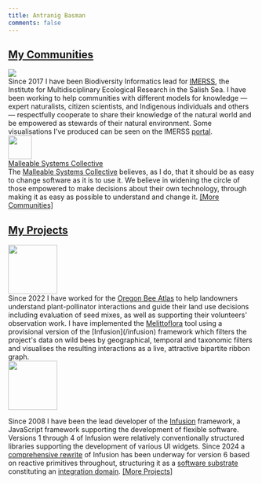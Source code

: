 ```yaml
---
title: Antranig Basman
comments: false
---
```


<a href="/communities" class="front-link"><h2>My Communities</h2></a>

<div class="community-row">
  <div class="community-picture">
  <a href="https://imerss.org"><img src="img/Arachnoidiscus_schmidtii_web_1-2-scaled.jpg"/></a>
  </div>
  <div class="community-desc">
  Since 2017 I have been Biodiversity Informatics lead for <a href="https://imerss.org/">IMERSS</a>, the 
  Institute for Multidisciplinary Ecological Research in the Salish Sea. I have been working to help communities
  with different models for knowledge &mdash; expert naturalists, citizen scientists, and Indigenous individuals and
  others &mdash; respectfully cooperate to share their knowledge of the natural world and be empowered
  as stewards of their natural environment. Some visualisations I've produced can be seen on the IMERSS
  <a href="https://imerss.github.io/imerss-bioinfo/">portal</a>.
  </div>
</div>

<div class="community-row">
  <div class="community-picture">
  <a href="https://malleable.systems/" class="malleable-picture">
      <img src="/img/malleable-header.svg" width="48" height="48">
    <div>Malleable Systems Collective</div>
    </a>
  </div>
  <div class="community-desc">
The <a href="https://malleable.systems/">Malleable Systems Collective</a> believes, as I do, that it should be as easy
to change software as it is to use it. We believe in widening the circle of those empowered to make decisions about
their own technology, through making it as easy as possible to understand and change it.
<a href="./communities/" class="post-read-more">[More Communities]</a>
  </div>
</div>



<a href="/projects" class="front-link"><h2>My Projects</h2></a>

<div class="community-row">
  <div class="community-picture">
  <a href="https://agsci.oregonstate.edu/bee-atlas">
    <img height="100px" src="img/beeatlas-logo3-03.jpg"/>
    </a>
  </div>
  <div class="community-desc">
Since 2022 I have worked for the 
<a href="https://agsci.oregonstate.edu/bee-atlas">Oregon Bee Atlas</a> to help landowners understand plant-pollinator
interactions and guide their land use decisions including evaluation of seed mixes, as well as supporting their
volunteers' observation work. I have implemented the 
<a href="https://oregon-bee-project.github.io/melittoflora/viz.html">Melittoflora</a> tool using a provisional version 
of the [Infusion](/infusion) framework which filters the project's data on wild bees by geographical, temporal and taxonomic filters and 
visualises the resulting interactions as a live, attractive bipartite ribbon graph. 
</div>
</div>

<div class="community-row">
  <div class="community-picture">
  <a href="/infusion">
    <img height="100px" src="img/infusion.png"/>
    </a>
  </div>
  <div class="community-desc">

Since 2008 I have been the lead developer of the [Infusion](/infusion) framework, a JavaScript framework supporting
the development of flexible software. Versions 1 through 4 of Infusion were relatively conventionally structured libraries supporting the development
of various UI widgets. Since 2024 a [comprehensive rewrite](https://github.com/fluid-project/infusion-6) of Infusion has been underway for version 6
based on reactive primitives throughout, structuring it as a [software substrate](/term/substrate) constituting
an [integration domain](/term/integration-domain).
<a href="./projects/" class="post-read-more">[More Projects]</a>
</div>
</div>
